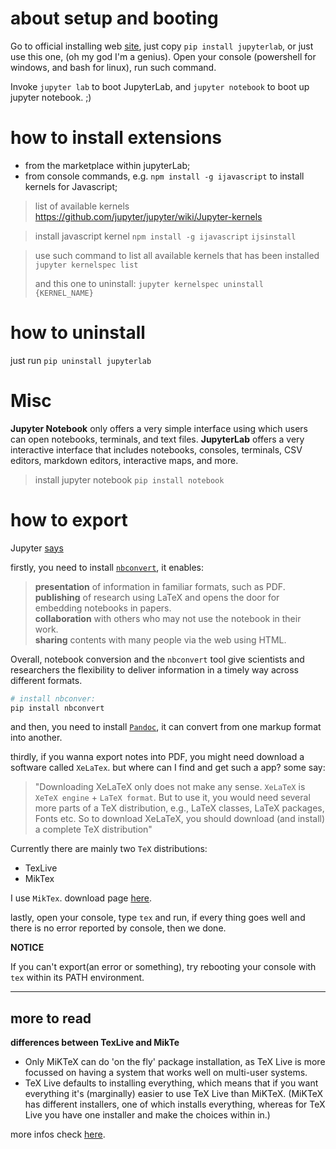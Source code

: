 # about setup and booting

Go to official installing web [site](https://jupyter.org/install), just copy `pip install jupyterlab`, or just use this one, (oh my god I'm a genius). Open your console (powershell for windows, and bash for linux), run such command.

Invoke `jupyter lab` to boot JupyterLab, and `jupyter notebook` to boot up jupyter notebook. ;)

# how to install extensions

* from the marketplace within jupyterLab;
* from console commands, e.g. `npm install -g ijavascript` to install kernels for Javascript;

> list of available kernels
> https://github.com/jupyter/jupyter/wiki/Jupyter-kernels

> install javascript kernel
> `npm install -g ijavascript`
> `ijsinstall`

> 
>use such command to list all available kernels that has been installed
> `jupyter kernelspec list`
>
> and this one to uninstall:
> `jupyter kernelspec uninstall {KERNEL_NAME}`

# how to uninstall

just run `pip uninstall jupyterlab`

# Misc

**Jupyter Notebook** only offers a very simple interface using which users can open notebooks, terminals, and text files. **JupyterLab** offers a very interactive interface that includes notebooks, consoles, terminals, CSV editors, markdown editors, interactive maps, and more.

> install jupyter notebook
>`pip install notebook`



# how to export

Jupyter [says](https://nbconvert.readthedocs.io/en/latest/install.html#installing-nbconvert)

firstly, you need to install [`nbconvert`](https://nbconvert.readthedocs.io/en/latest/), it enables:

>**presentation** of information in familiar formats, such as PDF.  
>**publishing** of research using LaTeX and opens the door for embedding notebooks in papers.  
>**collaboration** with others who may not use the notebook in their work.  
>**sharing** contents with many people via the web using HTML.

Overall, notebook conversion and the `nbconvert` tool give scientists and researchers the flexibility to deliver information in a timely way across different formats.

```sh
# install nbconver:
pip install nbconvert
```

and then, you need to install [`Pandoc`](https://pandoc.org/installing.html), it can convert from one markup format into another.


thirdly, if you wanna export notes into PDF, you might need download a software called `XeLaTex`. but where can I find and get such a app? some say:

>"Downloading XeLaTeX only does not make any sense. `XeLaTeX` is `XeTeX engine` + `LaTeX format`. But to use it, you would need several more parts of a TeX distribution, e.g., LaTeX classes, LaTeX packages, Fonts etc. So to download XeLaTeX, you should download (and install) a complete TeX distribution"

Currently there are mainly two `TeX` distributions:

* TexLive
* MikTex

I use `MikTex`. download page [here](https://miktex.org/download).

lastly, open your console, type `tex` and run, if every thing goes well and there is no error reported by console, then we done.

**NOTICE**

If you can't export(an error or something), try rebooting your console with `tex` within its PATH environment.

---

## more to read

**differences between TexLive and MikTe**

* Only MiKTeX can do 'on the fly' package installation, as TeX Live is more focussed on having a system that works well on multi-user systems.
* TeX Live defaults to installing everything, which means that if you want everything it's (marginally) easier to use TeX Live than MiKTeX. (MiKTeX has different installers, one of which installs everything, whereas for TeX Live you have one installer and make the choices within in.)

more infos check [here](https://tex.stackexchange.com/questions/20036/what-are-the-advantages-of-tex-live-over-miktex).

